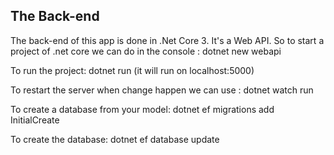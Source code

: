 ## The Back-end

The back-end of this app is done in .Net Core 3. It's a Web API.
So to start a project of .net core we can do in the console :
dotnet new webapi

To run the project:
dotnet run (it will run on localhost:5000)

To restart the server when change happen we can use :
dotnet watch run

To create a database from your model:
dotnet ef migrations add InitialCreate

To create the database:
dotnet ef database update